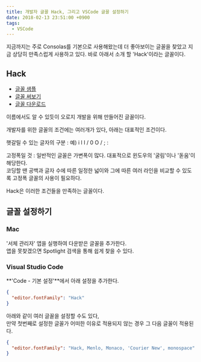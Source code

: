 ```yaml
---
title: 개발자 글꼴 Hack, 그리고 VSCode 글꼴 설정하기
date: 2018-02-13 23:51:00 +0900
tags:
  - VSCode
---
```


지금까지는 주로 Consolas를 기본으로 사용해왔는데 더 좋아보이는 글꼴을 찾았고 지금 상당히 만족스럽게 사용하고 있다. 바로 아래서 소개 할 'Hack'이라는 글꼴이다.

## Hack 

- [글꼴 샘플](https://source-foundry.github.io/Hack/font-specimen.html)
- [글꼴 써보기](https://sourcefoundry.org/hack/playground.html)
- [글꼴 다운로드](https://sourcefoundry.org/hack/#download)

이름에서도 알 수 있듯이 오로지 개발을 위해 만들어진 글꼴이다. 

개발자를 위한 글꼴의 조건에는 여러개가 있다, 아래는 대표적인 조건이다.

햇갈릴 수 있는 글자의 구분
: 예) i l I / 0 O / ; :

고정폭일 것
: 일반적인 글꼴은 가변폭이 많다. 대표적으로 윈도우의 '굴림'이나 '돋움'이 해당한다.  
코딩할 땐 공백과 글자 수에 따른 일정한 넓이와 그에 따른 여러 라인을 비교할 수 있도록 고정폭 글꼴의 사용이 필요하다.

Hack은 이러한 조건들을 만족하는 글꼴이다.

## 글꼴 설정하기

### Mac

'서체 관리자' 앱을 실행하여 다운받은 글꼴을 추가한다.  
앱을 못찾겠으면 Spotlight 검색을 통해 쉽게 찾을 수 있다.

### Visual Studio Code

**'Code - 기본 설정'**에서 아래 설정을 추가한다.
```json
{
  "editor.fontFamily": "Hack"
}
```
아래와 같이 여러 글꼴을 설정할 수도 있다,  
만약 첫번째로 설정한 글꼴가 어떠한 이유로 적용되지 않는 경우 그 다음 글꼴이 적용된다.
```json
{
  "editor.fontFamily": "Hack, Menlo, Monaco, 'Courier New', monospace"
}
```
